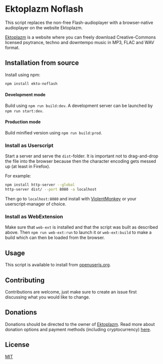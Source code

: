 # Ektoplazm Noflash

This script replaces the non-free Flash-audioplayer with a browser-native audioplayer on the website Ektoplazm.

[Ektoplazm](http://ektoplazm.com) is a website where you can freely download Creative-Commons licensed psytrance, techno and downtempo music in MP3, FLAC and WAV format.

## Installation from source

Install using npm:

```bash
npm install ekto-noflash
```

#### Development mode

Build using `npm run build:dev`. A development server can be launched by `npm run start:dev`.

#### Production mode

Build minified version using `npm run build:prod`.

### Install as Userscript

Start a server and serve the `dist`-folder. It is important not to drag-and-drop the file into the browser because then the character encoding gets messed up (at least in Firefox).

For example:

```bash
npm install http-server --global
http-server dist/ --port 8080 -a localhost
```

Then go to `localhost:8080` and install with [ViolentMonkey](https://violentmonkey.github.io/) or your userscript-manager of choice.

### Install as WebExtension

Make sure that `web-ext` is installed and that the script was built as described above. Then `npm run web-ext:run` to launch it or `web-ext:build` to make a build which can then be loaded from the browser.

## Usage

This script is available to install from [openuserjs.org](https://openuserjs.org/scripts/temrix/Ektoplazm_Noflash).

## Contributing

Contributions are welcome, just make sure to create an issue first discussing what you would like to change.

## Donations

Donations should be directed to the owner of [Ektoplazm](http://ektoplazm.com). Read more about donation options and payment methods (including cryptocurrency) [here](http://www.ektoplazm.com/donate).

## License

[MIT](https://choosealicense.com/licenses/mit/)
